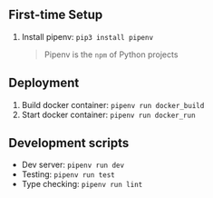 ## First-time Setup

1. Install pipenv: `pip3 install pipenv`
   > Pipenv is the `npm` of Python projects

## Deployment

1. Build docker container: `pipenv run docker_build`
2. Start docker container: `pipenv run docker_run`

## Development scripts

- Dev server: `pipenv run dev`
- Testing: `pipenv run test`
- Type checking: `pipenv run lint`
